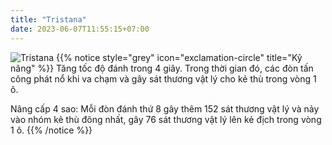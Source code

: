 ```yaml
---
title: "Tristana"
date: 2023-06-07T11:55:15+07:00
---
```

![Tristana](https://storage.googleapis.com/www.publish.nocodesites.co.uk/prod/2542/files/9568982bcbfc335263e23849599b9b50fa4f44a6e5a8fd230141c6c65cf2aa1ab2dfa9f22854a417fd696c9dcb1747fcb9a70029443f710b42870c2be1f11dd3.png)
{{% notice style="grey" icon="exclamation-circle" title="Kỹ năng" %}}
Tăng tốc độ đánh trong 4 giây. Trong thời gian đó, các đòn tấn công phát nổ khi va chạm và gây sát thương vật lý cho kẻ thù trong vòng 1 ô.

Nâng cấp 4 sao: Mỗi đòn đánh thứ 8 gây thêm 152 sát thương vật lý và nảy vào nhóm kẻ thù đông nhất, gây 76 sát thương vật lý lên kẻ địch trong vòng 1 ô.
{{% /notice %}}